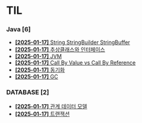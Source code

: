 # TIL
 
### Java [6]
- [**[2025-01-17]**  String StringBuilder StringBuffer](https://github.com/A-lass/TIL/blob/main/Java/String_StringBuilder_StringBuffer.md)
- [**[2025-01-17]**  추상클래스와 인터페이스](https://github.com/A-lass/TIL/blob/main/Java/추상클래스와_인터페이스.md)
- [**[2025-01-17]**  JVM](https://github.com/A-lass/TIL/blob/main/Java/JVM.md)
- [**[2025-01-17]**  Call By Value vs Call By Reference](https://github.com/A-lass/TIL/blob/main/Java/Call_By_Value_vs_Call_By_Reference.md)
- [**[2025-01-17]**  동기화](https://github.com/A-lass/TIL/blob/main/Java/동기화.md)
- [**[2025-01-17]**  GC](https://github.com/A-lass/TIL/blob/main/Java/GC.md)
### DATABASE [2]
- [**[2025-01-17]**  관계 데이터 모델](https://github.com/A-lass/TIL/blob/main/DATABASE/관계_데이터_모델.md)
- [**[2025-01-17]**  트랜잭션](https://github.com/A-lass/TIL/blob/main/DATABASE/트랜잭션.md)

